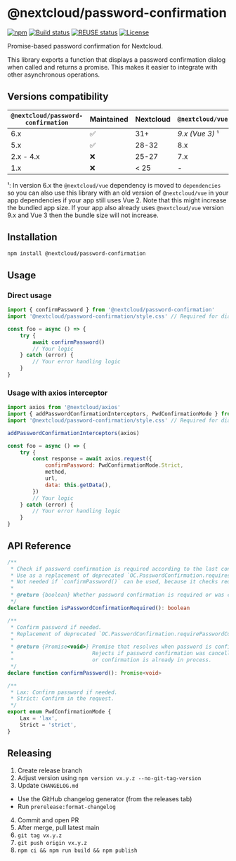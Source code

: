 # @nextcloud/password-confirmation

[![npm](https://img.shields.io/npm/v/@nextcloud/password-confirmation)](https://www.npmjs.com/package/@nextcloud/password-confirmation)
[![Build status](https://img.shields.io/github/actions/workflow/status/nextcloud-libraries/nextcloud-password-confirmation/node.yml?label=Build)](https://github.com/nextcloud-libraries/nextcloud-password-confirmation/actions?query=branch%3Amain)
[![REUSE status](https://api.reuse.software/badge/github.com/nextcloud-libraries/nextcloud-password-confirmation)](https://api.reuse.software/info/github.com/nextcloud-libraries/nextcloud-password-confirmation)
[![License](https://img.shields.io/badge/License-MIT-blue?label=License)](https://github.com/nextcloud-libraries/nextcloud-password-confirmation/blob/main/LICENSES/MIT.txt)

<!--
 - SPDX-FileCopyrightText: 2020 Nextcloud GmbH and Nextcloud contributors
 - SPDX-License-Identifier: MIT
 -->

Promise-based password confirmation for Nextcloud.

This library exports a function that displays a password confirmation dialog when called and returns a promise. This makes it easier to integrate with other asynchronous operations.

## Versions compatibility

| `@nextcloud/password-confirmation` | Maintained | Nextcloud   | `@nextcloud/vue` |
| ---------------------------------- | ---------- | ----------- | ---------------- |
| 6.x                                | ✅         | 31+         | *9.x (Vue 3)* ¹  |
| 5.x                                | ✅         | 28-32       | 8.x              |
| 2.x - 4.x                          | ❌         | 25-27       | 7.x              |
| 1.x                                | ❌         | < 25        | -                |

¹: In version 6.x the `@nextcloud/vue` dependency is moved to `dependencies` so you can also use this library
with an old version of `@nextcloud/vue` in your app dependencies if your app still uses Vue 2.
Note that this might increase the bundled app size.
If your app also already uses `@nextcloud/vue` version 9.x and Vue 3 then the bundle size will not increase.

## Installation
```sh
npm install @nextcloud/password-confirmation
```

## Usage

### Direct usage

```js
import { confirmPassword } from '@nextcloud/password-confirmation'
import '@nextcloud/password-confirmation/style.css' // Required for dialog styles

const foo = async () => {
    try {
        await confirmPassword()
        // Your logic
    } catch (error) {
        // Your error handling logic
    }
}
```

### Usage with axios interceptor

```js
import axios from '@nextcloud/axios'
import { addPasswordConfirmationInterceptors, PwdConfirmationMode } from '@nextcloud/password-confirmation'
import '@nextcloud/password-confirmation/style.css' // Required for dialog styles

addPasswordConfirmationInterceptors(axios)

const foo = async () => {
    try {
        const response = await axios.request({
            confirmPassword: PwdConfirmationMode.Strict,
            method,
            url,
            data: this.getData(),
        })
        // Your logic
    } catch (error) {
        // Your error handling logic
    }
}
```

## API Reference
```ts
/**
 * Check if password confirmation is required according to the last confirmation time.
 * Use as a replacement of deprecated `OC.PasswordConfirmation.requiresPasswordConfirmation()`.
 * Not needed if `confirmPassword()` can be used, because it checks requirements itself.
 *
 * @return {boolean} Whether password confirmation is required or was confirmed recently
 */
declare function isPasswordConfirmationRequired(): boolean

/**
 * Confirm password if needed.
 * Replacement of deprecated `OC.PasswordConfirmation.requirePasswordConfirmation(callback)`
 *
 * @return {Promise<void>} Promise that resolves when password is confirmed or not needded.
 *                         Rejects if password confirmation was cancelled
 *                         or confirmation is already in process.
 */
declare function confirmPassword(): Promise<void>

/**
 * Lax: Confirm password if needed.
 * Strict: Confirm in the request.
 */
export enum PwdConfirmationMode {
	Lax = 'lax',
	Strict = 'strict',
}
```

## Releasing

1) Create release branch
2) Adjust version using `npm version vx.y.z --no-git-tag-version`
3) Update `CHANGELOG.md`
  * Use the GitHub changelog generator (from the releases tab)
  * Run `prerelease:format-changelog`
4) Commit and open PR
5) After merge, pull latest main
6) `git tag vx.y.z`
7) `git push origin vx.y.z`
8) `npm ci && npm run build && npm publish`
